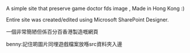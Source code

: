 A simple site that preserve game doctor fds image ,
Made in Hong Kong :)


Entire site was created/edited using 
Microsoft SharePoint Designer.


一個非常簡陋但係百分百香港製造嘅網頁

benny:記住啲圖片同埋遊戲檔案放喺src資料夾入邊
